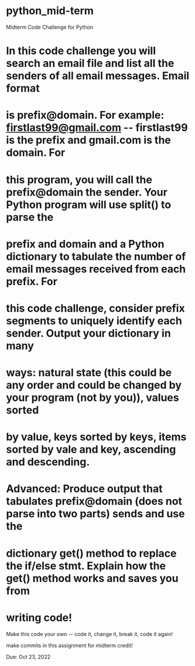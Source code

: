 # python_mid-term
Midterm Code Challenge for Python

#  In this code challenge you will search an email file and list all the senders of all email messages. Email format
#  is prefix@domain. For example: firstlast99@gmail.com -- firstlast99 is the prefix and gmail.com is the domain. For
#  this program, you will call the prefix@domain the sender. Your Python program will use split() to parse the
#  prefix and domain and a Python dictionary to tabulate the number of email messages received from each prefix. For
#  this code challenge, consider prefix segments to uniquely identify each sender. Output your dictionary in many
#  ways: natural state (this could be any order and could be changed by your program (not by you)), values sorted
#  by value, keys sorted by keys, items sorted by vale and key, ascending and descending.
#  Advanced: Produce output that tabulates prefix@domain (does not parse into two parts) sends and use the
#  dictionary get() method to replace the if/else stmt. Explain how the get() method works and saves you from
#  writing code!

Make this code your own -- code it, change it, break it, code it again!

make commits in this assignment for midterm credit!

Due: Oct 23, 2022
